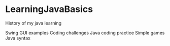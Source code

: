 # LearningJavaBasics
History of my java learning

Swing GUI examples
Coding challenges
Java coding practice
Simple games
Java syntax

